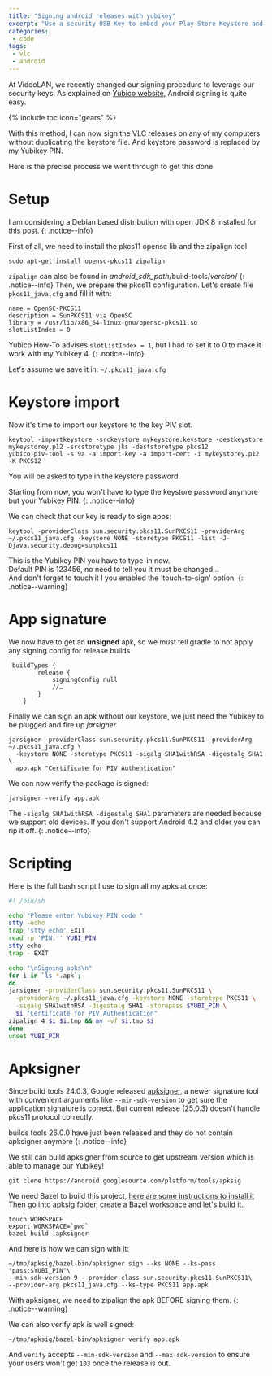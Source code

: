 ```yaml
---
title: "Signing android releases with yubikey"
excerpt: "Use a security USB Key to embed your Play Store Keystore and sign your releases on the go"
categories:
 - code
tags:
 - vlc
 - android
---
```


At VideoLAN, we recently changed our signing procedure to leverage our security keys.
As explained on [Yubico website](https://developers.yubico.com/PIV/Guides/Android_code_signing.html), Android signing is quite easy.

{% include toc icon="gears" %}

With this method, I can now sign the VLC releases on any of my computers without duplicating the keystore file. And keystore password is replaced by my Yubikey PIN.

Here is the precise process we went through to get this done.

# Setup

I am considering a Debian based distribution with open JDK 8 installed for this post.
{: .notice--info}

First of all, we need to install the pkcs11 opensc lib and the zipalign tool
```
sudo apt-get install opensc-pkcs11 zipalign
```
`zipalign` can also be found in *android_sdk_path*/build-tools/*version*/
{: .notice--info}
Then, we prepare the pkcs11 configuration. Let's create file `pkcs11_java.cfg` and fill it with:
```
name = OpenSC-PKCS11
description = SunPKCS11 via OpenSC
library = /usr/lib/x86_64-linux-gnu/opensc-pkcs11.so
slotListIndex = 0
```
Yubico How-To advises `slotListIndex = 1`, but I had to set it to 0 to make it work with my Yubikey 4.
{: .notice--info}

Let's assume we save it in: `~/.pkcs11_java.cfg`


# Keystore import

Now it's time to import our keystore to the key PIV slot.
```
keytool -importkeystore -srckeystore mykeystore.keystore -destkeystore mykeystorey.p12 -srcstoretype jks -deststoretype pkcs12
yubico-piv-tool -s 9a -a import-key -a import-cert -i mykeystorey.p12 -K PKCS12
```
 You will be asked to type in the keystore password.

 Starting from now, you won't have to type the keystore password anymore but your Yubikey PIN.
{: .notice--info}

 We can check that our key is ready to sign apps:
```
keytool -providerClass sun.security.pkcs11.SunPKCS11 -providerArg ~/.pkcs11_java.cfg -keystore NONE -storetype PKCS11 -list -J-Djava.security.debug=sunpkcs11
```
This is the Yubikey PIN you have to type-in now.  
Default PIN is 123456, no need to tell you it must be changed…  
And don't forget to touch it I you enabled the 'touch-to-sign' option.
{: .notice--warning}

# App signature

We now have to get an **unsigned** apk, so we must tell gradle to not apply any signing config for release builds
```
 buildTypes {
        release {
            signingConfig null
            //…
        }
    }
```

Finally we can sign an apk without our keystore, we just need the Yubikey to be plugged and fire up *jarsigner*
```
jarsigner -providerClass sun.security.pkcs11.SunPKCS11 -providerArg ~/.pkcs11_java.cfg \
  -keystore NONE -storetype PKCS11 -sigalg SHA1withRSA -digestalg SHA1 \
  app.apk "Certificate for PIV Authentication"
```

We can now verify the package is signed:
```
jarsigner -verify app.apk
```

The `-sigalg SHA1withRSA -digestalg SHA1` parameters are needed because we support old devices. If you don't support Android 4.2 and older you can rip it off.
{: .notice--info}


# Scripting

Here is the full bash script I use to sign all my apks at once:
``` bash
#! /bin/sh

echo "Please enter Yubikey PIN code "
stty -echo
trap 'stty echo' EXIT
read -p 'PIN: ' YUBI_PIN
stty echo
trap - EXIT

echo "\nSigning apks\n"
for i in `ls *.apk`;
do
jarsigner -providerClass sun.security.pkcs11.SunPKCS11 \
  -providerArg ~/.pkcs11_java.cfg -keystore NONE -storetype PKCS11 \
  -sigalg SHA1withRSA -digestalg SHA1 -storepass $YUBI_PIN \
  $i "Certificate for PIV Authentication"
zipalign 4 $i $i.tmp && mv -vf $i.tmp $i
done
unset YUBI_PIN
```

# Apksigner

Since build tools 24.0.3, Google released [apksigner](https://developer.android.com/studio/command-line/apksigner.html), a newer signature tool with convenient arguments like `--min-sdk-version` to get sure the application signature is correct.
But current release (25.0.3) doesn't handle pkcs11 protocol correctly.

builds tools 26.0.0 have just been released and they do not contain apksigner anymore
{: .notice--info}

We still can build apksigner from source  to get upstream version which is able to manage our Yubikey!

```
git clone https://android.googlesource.com/platform/tools/apksig
```
We need Bazel to build this project, [here are some instructions to install it](https://bazel.build/versions/master/docs/install.html)
Then go into apksig folder, create a Bazel workspace and let's build it.

```
touch WORKSPACE
export WORKSPACE=`pwd`
bazel build :apksigner
```

And here is how we can sign with it:
```
~/tmp/apksig/bazel-bin/apksigner sign --ks NONE --ks-pass "pass:$YUBI_PIN"\
--min-sdk-version 9 --provider-class sun.security.pkcs11.SunPKCS11\
--provider-arg pkcs11_java.cfg --ks-type PKCS11 app.apk
```
With apksigner, we need to zipalign the apk BEFORE signing them.
{: .notice--warning}

We can also verify apk is well signed:
```
~/tmp/apksig/bazel-bin/apksigner verify app.apk
```
And `verify` accepts `--min-sdk-version` and `--max-sdk-version` to ensure your users won't get `103` once the release is out.